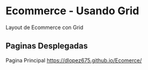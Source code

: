 # Ecommerce - Usando Grid

Layout de Ecommerce con Grid

## Paginas Desplegadas

Pagina Principal https://dlopez675.github.io/Ecomerce/

